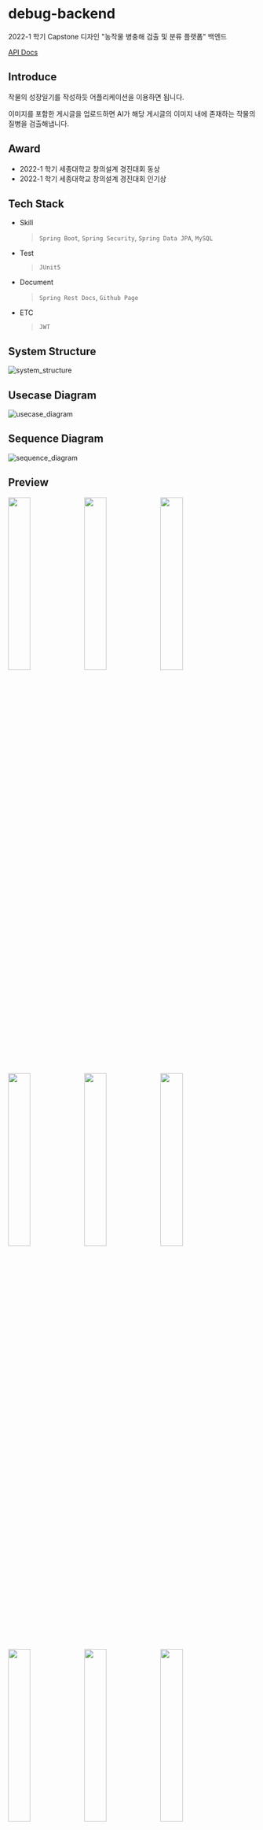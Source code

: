 # debug-backend

2022-1 학기 Capstone 디자인 "농작물 병충해 검출 및 분류 플랫폼" 백엔드

[API Docs](https://sejong-debug.github.io/debug-backend/src/main/resources/static/docs/index.html)

## Introduce

작물의 성장일기를 작성하듯 어플리케이션을 이용하면 됩니다.

이미지를 포함한 게시글을 업로드하면 AI가 해당 게시글의 이미지 내에 존재하는 작물의 질병을 검출해냅니다.

## Award

- 2022-1 학기 세종대학교 창의설계 경진대회 동상
- 2022-1 학기 세종대학교 창의설계 경진대회 인기상

## Tech Stack

- Skill
  > `Spring Boot`, `Spring Security`, `Spring Data JPA`, `MySQL`
- Test
  > `JUnit5`
- Document
  > `Spring Rest Docs`, `Github Page`
- ETC
  > `JWT`

## System Structure

![system_structure](https://user-images.githubusercontent.com/49931252/174929816-b4eadb7c-1d3a-4e04-aaa5-cdf1c251a6ab.png)

## Usecase Diagram

![usecase_diagram](https://user-images.githubusercontent.com/49931252/174929836-52718517-1279-40a2-b01d-36625e2bd35b.png)

## Sequence Diagram

![sequence_diagram](https://user-images.githubusercontent.com/49931252/174929973-65529785-e7ce-4ee6-91e5-793864332671.png)

## Preview

<div display=“flex”>
    <img src = "https://user-images.githubusercontent.com/49931252/174930949-88b7e684-6f95-4c6a-b412-d66f80976485.png" width="30%" height="30%">
    <img src = "https://user-images.githubusercontent.com/49931252/174930956-e61bf024-2da4-484d-9df3-da98b5b2de74.png" width="30%" height="30%">
    <img src = "https://user-images.githubusercontent.com/49931252/174930959-dfe6b7f1-f847-4c0b-9aa2-3a6c84c51e2b.png" width="30%" height="30%">
</div>
<div display=“flex”>
    <img src = "https://user-images.githubusercontent.com/49931252/174930963-c592e4ff-6828-4e12-87f3-76e9f73d4cdc.png" width="30%" height="30%">
    <img src = "https://user-images.githubusercontent.com/49931252/174930967-443c3077-9433-4255-b17a-dbaf120f4a2d.png" width="30%" height="30%">
    <img src = "https://user-images.githubusercontent.com/49931252/174930969-a4622585-84df-46fb-a2ed-6ee8e72f34a1.png" width="30%" height="30%">
</div>
<div display=“flex”>
    <img src = "https://user-images.githubusercontent.com/49931252/174930971-eca40563-49c0-4e23-9867-b993e025d167.png" width="30%" height="30%">
    <img src = "https://user-images.githubusercontent.com/49931252/174930973-383e15f7-f48d-4313-abf6-87b1342b3242.png" width="30%" height="30%">
    <img src = "https://user-images.githubusercontent.com/49931252/174930978-2afbe368-3de7-45d7-b3d8-b9739f1d9f3f.png" width="30%" height="30%">
</div>
<div display=“flex”>
    <img src = "https://user-images.githubusercontent.com/49931252/174930984-1660090a-16b0-4517-bdba-0fbc346ac6ce.png" width="30%" height="30%">
    <img src = "https://user-images.githubusercontent.com/49931252/174930985-d68493c1-9974-4e53-ba4b-b9c88c62e280.png" width="30%" height="30%">
</div>

